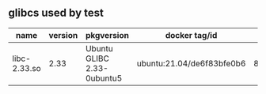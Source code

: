 ## glibcs used by test
|     name     | version |         pkgversion         |       docker tag/id       |                              sha256                              |
| ------------ | ------- | -------------------------- | ------------------------- | ---------------------------------------------------------------- |
| libc-2.33.so |  2.33   | Ubuntu GLIBC 2.33-0ubuntu5 | ubuntu:21.04/de6f83bfe0b6 | 86ca990a4719b1d4ed8f56e9c6c373e33ad8a40a85fb262cc9ac94ab67feaed0 |
